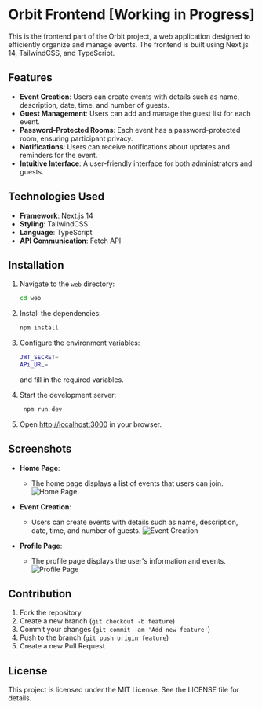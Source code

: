 # Orbit Frontend [Working in Progress]

This is the frontend part of the Orbit project, a web application designed to efficiently organize and manage events. The frontend is built using Next.js 14, TailwindCSS, and TypeScript.

## Features

- **Event Creation**: Users can create events with details such as name, description, date, time, and number of guests.
- **Guest Management**: Users can add and manage the guest list for each event.
- **Password-Protected Rooms**: Each event has a password-protected room, ensuring participant privacy.
- **Notifications**: Users can receive notifications about updates and reminders for the event.
- **Intuitive Interface**: A user-friendly interface for both administrators and guests.

## Technologies Used

- **Framework**: Next.js 14
- **Styling**: TailwindCSS
- **Language**: TypeScript
- **API Communication**: Fetch API

## Installation

1. Navigate to the `web` directory:
   ```bash
   cd web
   ``` 
2. Install the dependencies:
   ```bash
   npm install
   ```

3. Configure the environment variables:
   ```bash
   JWT_SECRET=
   APi_URL=
   ```
   and fill in the required variables.

4. Start the development server:
   ```bash
    npm run dev
    ```

5. Open [http://localhost:3000](http://localhost:3000) in your browser.


## Screenshots

- **Home Page**:
  - The home page displays a list of events that users can join.
![Home Page](https://example.com/image.png)

- **Event Creation**:
    - Users can create events with details such as name, description, date, time, and number of guests.
![Event Creation](https://example.com/image.png)

- **Profile Page**:
  - The profile page displays the user's information and events.
![Profile Page](https://example.com/image.png)


## Contribution 
1. Fork the repository
2. Create a new branch (`git checkout -b feature`)
3. Commit your changes (`git commit -am 'Add new feature'`)
4. Push to the branch (`git push origin feature`)
5. Create a new Pull Request

## License
This project is licensed under the MIT License. See the LICENSE file for details.
